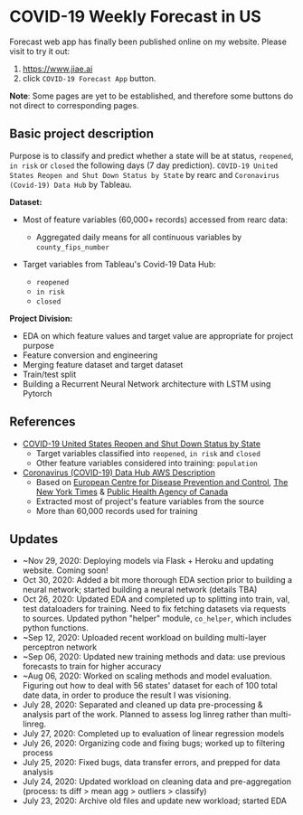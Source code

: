 # COVID-19 Weekly Forecast in US

Forecast web app has finally been published online on my website.
Please visit to try it out:

1. https://www.jiae.ai
2. click `COVID-19 Forecast App` button.

__Note__: Some pages are yet to be established, and therefore some buttons do not direct to corresponding pages.

## Basic project description
  Purpose is to classify and predict whether a state will be at status, `reopened`, `in risk` or `closed` the following days (7 day prediction). `COVID-19 United States Reopen and Shut Down Status by State` by rearc and `Coronavirus (Covid-19) Data Hub` by Tableau.

  __Dataset:__

  * Most of feature variables (60,000+ records) accessed from rearc data:
    - Aggregated daily means for all continuous variables by `county_fips_number`

  * Target variables from Tableau's Covid-19 Data Hub:
    - `reopened`
    - `in risk`
    - `closed`

  __Project Division:__

  * EDA on which feature values and target value are appropriate for project purpose
  * Feature conversion and engineering
  * Merging feature dataset and target dataset
  * Train/test split
  * Building a Recurrent Neural Network architecture with LSTM using Pytorch

## References

* [COVID-19 United States Reopen and Shut Down Status by State](https://github.com/rearc-data/nyt-states-reopen-status-covid-19)
  - Target variables classified into `reopened`, `in risk` and `closed`
  - Other feature variables considered into training: `population`
* [Coronavirus (COVID-19) Data Hub AWS Description](https://console.aws.amazon.com/dataexchange/home?region=us-east-1#/subscriptions/prod-ed6ulhryl6cjs)
  - Based on [European Centre for Disease Prevention and Control](https://www.ecdc.europa.eu/en/publications-data/download-todays-data-geographic-distribution-covid-19-cases-worldwide), [The New York Times](https://github.com/nytimes/covid-19-data) & [Public Health Agency of Canada](https://www.canada.ca/en/public-health/services/diseases/2019-novel-coronavirus-infection.html?topic=tilelink)
  - Extracted most of project's feature variables from the source
  - More than 60,000 records used for training

## Updates
* ~Nov 29, 2020: Deploying models via Flask + Heroku and updating website. Coming soon!
* Oct 30, 2020: Added a bit more thorough EDA section prior to building a neural network; started building a neural network (details TBA)
* Oct 26, 2020: Updated EDA and completed up to splitting into train, val, test dataloaders for training. Need to fix fetching datasets via requests to sources. Updated python "helper" module, `co_helper`, which includes python functions.
* ~Sep 12, 2020: Uploaded recent workload on building multi-layer perceptron network
* ~Sep 06, 2020: Updated new training methods and data: use previous forecasts to train for higher accuracy
* ~Aug 06, 2020: Worked on scaling methods and model evaluation. Figuring out how to deal with 56 states' dataset for each of 100 total date data, in order to produce the result I was visioning.
* July 28, 2020: Separated and cleaned up data pre-processing & analysis part of the work. Planned to assess log linreg rather than multi-linreg.
* July 27, 2020: Completed up to evaluation of linear regression models
* July 26, 2020: Organizing code and fixing bugs; worked up to filtering process
* July 25, 2020: Fixed bugs, data transfer errors, and prepped for data analysis
* July 24, 2020: Updated workload on cleaning data and pre-aggregation (process: ts diff > mean agg > outliers > classify)
* July 23, 2020: Archive old files and update new workload; started EDA
